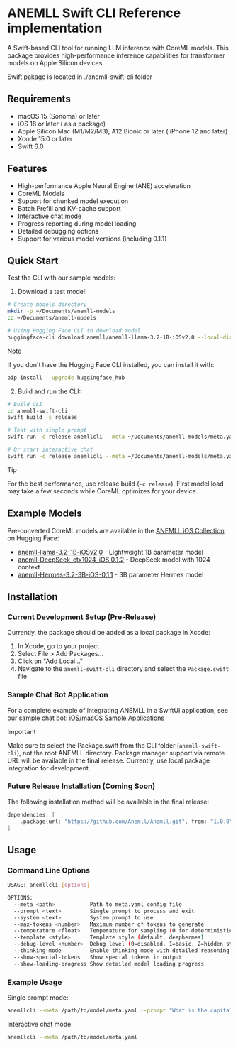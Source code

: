 # ANEMLL Swift CLI Reference implementation 

A Swift-based CLI tool for running LLM inference with CoreML models. This package provides high-performance inference capabilities for transformer models on Apple Silicon devices.

Swift pakage is located in ./anemll-swift-cli folder

## Requirements

- macOS 15 (Sonoma) or later
- iOS 18 or later ( as a package)
- Apple Silicon Mac (M1/M2/M3), A12 Bionic or later ( iPhone 12 and later) 
- Xcode 15.0 or later
- Swift 6.0

## Features

- High-performance Apple Neural Engine (ANE) acceleration
- CoreML Models
- Support for chunked model execution
- Batch Prefill and KV-cache support
- Interactive chat mode
- Progress reporting during model loading
- Detailed debugging options
- Support for various model versions (including 0.1.1)

## Quick Start

Test the CLI with our sample models:

1. Download a test model:
```bash
# Create models directory
mkdir -p ~/Documents/anemll-models
cd ~/Documents/anemll-models

# Using Hugging Face CLI to download model
huggingface-cli download anemll/anemll-llama-3.2-1B-iOSv2.0 --local-dir .
```

> [!Note]
> If you don't have the Hugging Face CLI installed, you can install it with:
> ```bash
> pip install --upgrade huggingface_hub
> ```

2. Build and run the CLI:
```bash
# Build CLI
cd anemll-swift-cli
swift build -c release

# Test with single prompt
swift run -c release anemllcli --meta ~/Documents/anemll-models/meta.yaml --prompt "What is quantum computing?"

# Or start interactive chat
swift run -c release anemllcli --meta ~/Documents/anemll-models/meta.yaml
```

> [!Tip]
> For the best performance, use release build (`-c release`).
> First model load may take a few seconds while CoreML optimizes for your device.

## Example Models

Pre-converted CoreML models are available in the [ANEMLL iOS Collection](https://huggingface.co/collections/anemll/anemll-ios-67bdea29e45a1bf4b47d8623) on Hugging Face:

- [anemll-llama-3.2-1B-iOSv2.0](https://huggingface.co/anemll/anemll-llama-3.2-1B-iOSv2.0) - Lightweight 1B parameter model
- [anemll-DeepSeek_ctx1024_iOS.0.1.2](https://huggingface.co/anemll/anemll-DeepSeek_ctx1024_iOS.0.1.2) - DeepSeek model with 1024 context
- [anemll-Hermes-3.2-3B-iOS-0.1.1](https://huggingface.co/anemll/anemll-Hermes-3.2-3B-iOS-0.1.1) - 3B parameter Hermes model

## Installation

### Current Development Setup (Pre-Release)

Currently, the package should be added as a local package in Xcode:

1. In Xcode, go to your project
2. Select File > Add Packages...
3. Click on "Add Local..."
4. Navigate to the `anemll-swift-cli` directory and select the `Package.swift` file

### Sample Chat Bot Application
For a complete example of integrating ANEMLL in a SwiftUI application, see our sample chat bot:
[iOS/macOS Sample Applications](../docs/sample_apps.md)

> [!Important]
> Make sure to select the Package.swift from the CLI folder (`anemll-swift-cli`), not the root ANEMLL directory.
> Package manager support via remote URL will be available in the final release. Currently, use local package integration for development.

### Future Release Installation (Coming Soon)

The following installation method will be available in the final release:

```swift
dependencies: [
    .package(url: "https://github.com/Anemll/Anemll.git", from: "1.0.0")
]
```

## Usage

### Command Line Options

```bash
USAGE: anemllcli [options]

OPTIONS:
  --meta <path>           Path to meta.yaml config file
  --prompt <text>         Single prompt to process and exit
  --system <text>         System prompt to use
  --max-tokens <number>   Maximum number of tokens to generate
  --temperature <float>   Temperature for sampling (0 for deterministic)
  --template <style>      Template style (default, deephermes)
  --debug-level <number>  Debug level (0=disabled, 1=basic, 2=hidden states)
  --thinking-mode         Enable thinking mode with detailed reasoning
  --show-special-tokens   Show special tokens in output
  --show-loading-progress Show detailed model loading progress
```

### Example Usage

Single prompt mode:
```bash
anemllcli --meta /path/to/model/meta.yaml --prompt "What is the capital of France?"
```

Interactive chat mode:
```bash
anemllcli --meta /path/to/model/meta.yaml
```